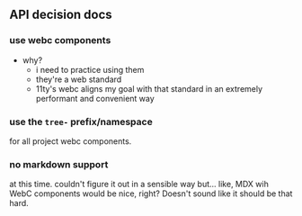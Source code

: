 ## API decision docs

### use webc components

- why? 
  - i need to practice using them
  - they're a web standard
  - 11ty's webc aligns my goal with that standard in an extremely performant and convenient way

### use the `tree-` prefix/namespace

for all project webc components.

### no markdown support

at this time. couldn't figure it out in a sensible way but... like, MDX wih WebC components would be nice, right? Doesn't sound like it should be that hard.